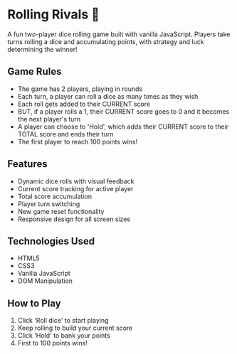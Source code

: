 # Rolling Rivals 🎲

A fun two-player dice rolling game built with vanilla JavaScript. Players take turns rolling a dice and accumulating points, with strategy and luck determining the winner!

## Game Rules

- The game has 2 players, playing in rounds
- Each turn, a player can roll a dice as many times as they wish
- Each roll gets added to their CURRENT score
- BUT, if a player rolls a 1, their CURRENT score goes to 0 and it becomes the next player's turn
- A player can choose to 'Hold', which adds their CURRENT score to their TOTAL score and ends their turn
- The first player to reach 100 points wins!

## Features

- Dynamic dice rolls with visual feedback
- Current score tracking for active player
- Total score accumulation
- Player turn switching
- New game reset functionality
- Responsive design for all screen sizes

## Technologies Used

- HTML5
- CSS3
- Vanilla JavaScript
- DOM Manipulation

## How to Play

1. Click 'Roll dice' to start playing
2. Keep rolling to build your current score
3. Click 'Hold' to bank your points
4. First to 100 points wins!
